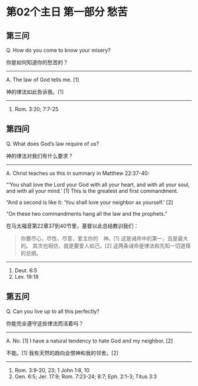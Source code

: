 # 第02个主日 第一部分 愁苦

## 第三问

Q. How do you come to know your misery?

你是如何知道你的愁苦的？

---

A. The law of God tells me. [1]

神的律法如此告诉我。[1]

---

1. Rom. 3:20; 7:7-25

## 第四问

Q. What does God’s law require of us?

神的律法对我们有什么要求？

---

A. Christ teaches us this in summary in Matthew 22:37-40:

“‘You shall love the Lord your God
with all your heart,
and with all your soul,
and with all your mind.’ [1]
This is the greatest and first commandment.

“And a second is like it:
‘You shall love your neighbor as yourself.’ [2]

“On these two commandments hang
all the law and the prophets.”

在马太福音第22章37到40节里，基督以此总结教训我们：

> 你要尽心、尽性、尽意，爱主你的　神。[1]
> 这是诫命中的第一，且是最大的。
> 其次也相仿，就是要爱人如己。[2]
> 这两条诫命是律法和先知一切道理的总纲。

---

1. Deut. 6:5
2. Lev. 19:18

## 第五问

Q. Can you live up to all this perfectly?

你能完全遵守这些律法而活着吗？

---

A. No. [1]
I have a natural tendency
to hate God and my neighbor. [2]

不能。[1]
我有天然的趋向会恨神和我的邻舍。[2]

---

1. Rom. 3:9-20, 23; 1 John 1:8, 10
2. Gen. 6:5; Jer. 17:9; Rom. 7:23-24; 8:7; Eph. 2:1-3; Titus 3:3

